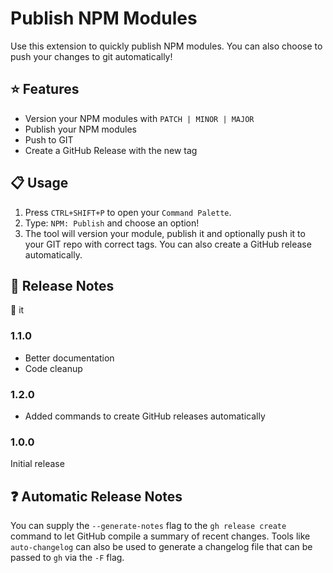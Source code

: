 # Publish NPM Modules

Use this extension to quickly publish NPM modules. You can also choose to push your changes to git automatically!

## :star: Features

- Version your NPM modules with `PATCH | MINOR | MAJOR`
- Publish your NPM modules
- Push to GIT
- Create a GitHub Release with the new tag

## :clipboard: Usage

1. Press `CTRL+SHIFT+P` to open your `Command Palette`.
2. Type: `NPM: Publish` and choose an option!
3. The tool will version your module, publish it and optionally push it to your GIT repo with correct tags. You can also create a GitHub release automatically.

## :notebook: Release Notes

:ship: it

### 1.1.0

- Better documentation
- Code cleanup

### 1.2.0

- Added commands to create GitHub releases automatically

### 1.0.0

Initial release

## :question: Automatic Release Notes

You can supply the `--generate-notes` flag to the `gh release create` command to
let GitHub compile a summary of recent changes. Tools like `auto-changelog` can
also be used to generate a changelog file that can be passed to `gh` via the `-F`
flag.
